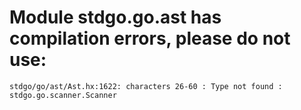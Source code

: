 # Module stdgo.go.ast has compilation errors, please do not use:
```
stdgo/go/ast/Ast.hx:1622: characters 26-60 : Type not found : stdgo.go.scanner.Scanner

```

